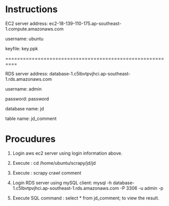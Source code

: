 # Instructions

EC2 server address: ec2-18-139-110-175.ap-southeast-1.compute.amazonaws.com

username: ubuntu

keyfile: key.ppk

==========================================================

RDS server address: database-1.c5lbvtpvjhci.ap-southeast-1.rds.amazonaws.com

username: admin

password: password

database name: jd

table name: jd_comment


# Procudures

1. Login aws ec2 server using login information above.

2. Execute : cd /home/ubuntu/scrapy/jd/jd

3. Execute : scrapy crawl comment 

4. Login RDS server using mySQL client: mysql -h database-1.c5lbvtpvjhci.ap-southeast-1.rds.amazonaws.com -P 3306 -u admin -p

5. Execute SQL command : select * from jd_comment;
   to view the result.
